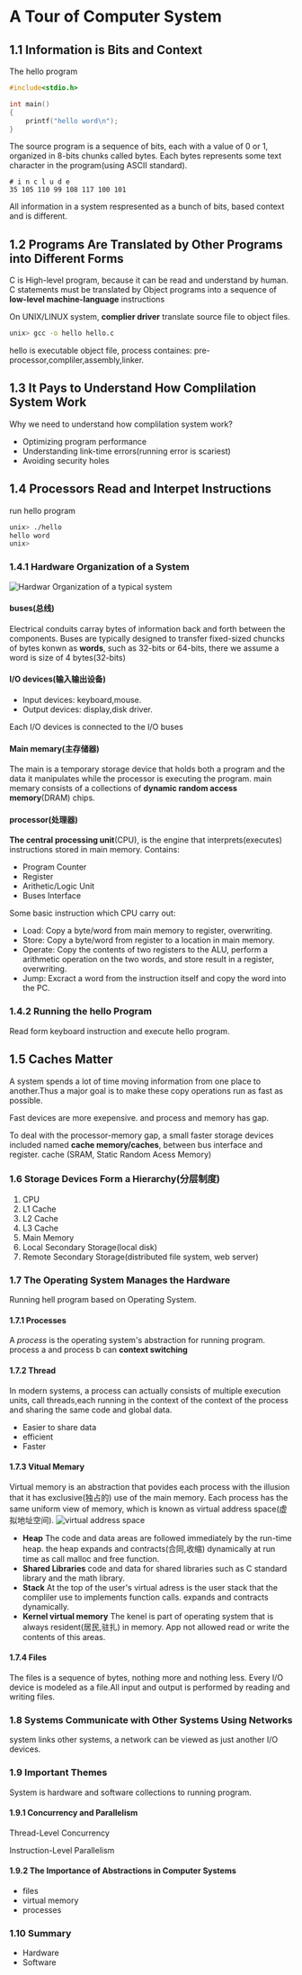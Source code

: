 # A Tour of Computer System
## 1.1 Information is Bits and Context
The hello program
```C
#include<stdio.h>

int main()
{
    printf("hello word\n");
}
```
The source program is a sequence of bits, each with a value of 0 or 1, organized in 8-bits chunks called bytes. Each bytes represents some text character in the program(using ASCII standard).

```
# i n c l u d e
35 105 110 99 108 117 100 101
```
All information in a system respresented as a bunch of bits, based context and is different.

## 1.2 Programs Are Translated by Other Programs into Different Forms

C is High-level program, because it can be read and understand by human. C statements must be translated by Object programs into a sequence of **low-level machine-language** instructions

On UNIX/LINUX system, **complier driver** translate source file to object files.
```bash
unix> gcc -o hello hello.c
``` 
hello is executable object file, process containes: pre-processor,compliler,assembly,linker.

## 1.3 It Pays to Understand How Complilation System Work

Why we need to understand how complilation system work?
- Optimizing program performance 
- Understanding link-time errors(running error is scariest)
- Avoiding security holes 

## 1.4 Processors Read and Interpet Instructions
run hello program
```bash
unix> ./hello
hello word
unix>
```
### 1.4.1 Hardware Organization of a System
![Hardwar Organization of a typical system](../../../pictures/figure1-1.jpg)
#### buses(总线)

Electrical conduits carray bytes of information back and forth between the components. Buses are typically designed to transfer fixed-sized chuncks of bytes konwn as **words**, such as 32-bits or 64-bits, there we assume a word is size of 4 bytes(32-bits)

#### I/O devices(输入输出设备)

- Input devices: keyboard,mouse.
- Output devices: display,disk driver.

Each I/O devices is connected to the I/O buses

#### Main memary(主存储器)

The main is a temporary storage device that holds both a program and the data it manipulates while the processor is executing the program. main memary consists of a collections of **dynamic random access memory**(DRAM) chips.

#### processor(处理器)
**The central processing unit**(CPU), is the engine that interprets(executes) instructions stored in main memory. Contains: 
- Program Counter
- Register
- Arithetic/Logic Unit
- Buses Interface

Some basic instruction which CPU carry out:

- Load: Copy a byte/word from main memory to register, overwriting.
- Store: Copy a byte/word from register to a location in main memory.
- Operate: Copy the contents of two registers to the ALU, perform a arithmetic operation on the two words, and store result in a register, overwriting.
- Jump: Excract a word from the instruction itself and copy the word into the PC.

### 1.4.2 Running the hello Program
Read form keyboard instruction and execute hello program.
## 1.5 Caches Matter
A system spends a lot of time moving information from one place to another.Thus a major goal is to make these copy operations run as fast as possible.

Fast devices are more exepensive. and process and memory has gap.

To deal with the processor-memory gap, a small faster storage devices included named **cache memory/caches**, between bus interface and register. cache (SRAM, Static Random Acess Memory)

### 1.6 Storage Devices Form a Hierarchy(分层制度)
1. CPU
2. L1 Cache
3. L2 Cache
4. L3 Cache
5. Main Memory
6. Local Secondary Storage(local disk)
7. Remote Secondary Storage(distributed file system, web server)

### 1.7 The Operating System Manages the Hardware

Running hell program based on Operating System.
#### 1.7.1 Processes

A *process* is the operating system's abstraction for running program.
process a and process b can **context switching**

#### 1.7.2 Thread
 In modern systems, a process can actually consists of multiple execution units, call threads,each running in the context of the context of the process and sharing the same code and global data.
 - Easier to share data
 - efficient
 - Faster

 #### 1.7.3 Vitual Memary
 Virtual memory is an abstraction that povides each process with the illusion that it has exclusive(独占的) use of the main memory. Each process has the same uniform view of memory, which is known as virtual address space(虚拟地址空间).
 ![virtual address space](../../../pictures/1-2.jfif)
 - **Heap** The code and data areas are followed immediately by the run-time heap.
 the heap expands and contracts(合同,收缩) dynamically at run time as call malloc and free function.
 - **Shared Libraries** code and data for shared libraries such as C standard library and the math library.
 - **Stack** At the top of the user's virtual adress is the user stack that the compliler use to implements function calls. expands and contracts dynamically.
 - **Kernel virtual memory** The kenel is part of operating system that is always resident(居民,驻扎) in memory. App not allowed read or write the contents of this areas.
 #### 1.7.4 Files
 The files is a sequence of bytes, nothing more and nothing less. Every I/O device is modeled as a file.All input and output is performed by reading and writing files.
 ### 1.8 Systems Communicate with Other Systems Using Networks
 system links other systems, a network can be viewed as just another I/O devices.
 ### 1.9 Important Themes 
 System is hardware and software collections to running program.
 #### 1.9.1 Concurrency and Parallelism
 Thread-Level Concurrency

 Instruction-Level Parallelism
 #### 1.9.2 The Importance of Abstractions in Computer Systems
 - files
 - virtual memory
 - processes
 ### 1.10 Summary
 - Hardware
 - Software




